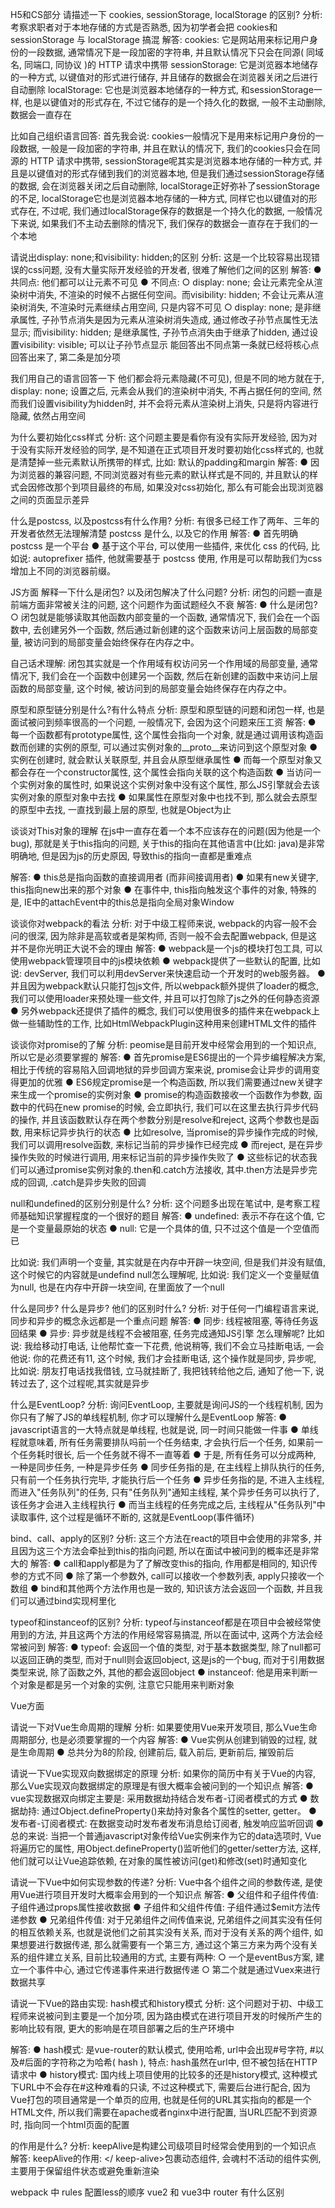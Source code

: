 H5和CS部分
请描述一下 cookies, sessionStorage, localStorage 的区别?
分析: 考察求职者对于本地存储的方式是否熟悉, 因为初学者会把 cookies和 sessionStorage 与 localStorage 搞混
解答: 
cookies: 它是网站用来标记用户身份的一段数据, 通常情况下是一段加密的字符串, 并且默认情况下只会在同源( 同域名, 同端口, 同协议 )的 HTTP 请求中携带
sessionStorage: 它是浏览器本地储存的一种方式, 以键值对的形式进行储存, 并且储存的数据会在浏览器关闭之后进行自动删除
localStorage: 它也是浏览器本地储存的一种方式, 和sessionStorage一样, 也是以键值对的形式存在, 不过它储存的是一个持久化的数据, 一般不主动删除, 数据会一直存在

比如自己组织语言回答: 
首先我会说: cookies一般情况下是用来标记用户身份的一段数据, 一般是一段加密的字符串, 并且在默认的情况下, 我们的cookies只会在同源的 HTTP 请求中携带, sessionStorage呢其实是浏览器本地存储的一种方式, 并且是以键值对的形式存储到我们的浏览器本地, 但是我们通过sessionStorage存储的数据, 会在浏览器关闭之后自动删除, localStorage正好弥补了sessionStorage的不足, localStorage它也是浏览器本地存储的一种方式, 同样它也以键值对的形式存在, 不过呢, 我们通过localStorage保存的数据是一个持久化的数据, 一般情况下来说, 如果我们不主动去删除的情况下, 我们保存的数据会一直存在于我们的一个本地

请说出display: none;和visibility: hidden;的区别
分析: 这是一个比较容易出现错误的css问题, 没有大量实际开发经验的开发者, 很难了解他们之间的区别
解答: 
● 共同点: 他们都可以让元素不可见
● 不同点: 
  ○ display: none; 会让元素完全从渲染树中消失, 不渲染的时候不占据任何空间。而visibility: hidden; 不会让元素从渲染树消失, 不渲染时元素继续占用空间, 只是内容不可见
  ○ display: none; 是非继承属性, 子孙节点消失是因为元素从渲染树消失造成, 通过修改子孙节点属性无法显示; 而visibility: hidden; 是继承属性, 子孙节点消失由于继承了hidden, 通过设置visibility: visible; 可以让子孙节点显示
能回答出不同点第一条就已经将核心点回答出来了, 第二条是加分项

我们用自己的语言回答一下
他们都会将元素隐藏(不可见), 但是不同的地方就在于, display: none; 设置之后, 元素会从我们的渲染树中消失, 不再占据任何的空间, 然而我们设置visibility为hidden时, 并不会将元素从渲染树上消失, 只是将内容进行隐藏, 依然占用空间


为什么要初始化css样式
分析:  这个问题主要是看你有没有实际开发经验, 因为对于没有实际开发经验的同学, 是不知道在正式项目开发时要初始化css样式的, 也就是清楚掉一些元素默认所携带的样式, 比如: 默认的padding和margin
解答: 
● 因为浏览器的兼容问题, 不同浏览器对有些元素的默认样式是不同的, 并且默认的样式会因修改那个到项目最终的布局, 如果没对css初始化, 那么有可能会出现浏览器之间的页面显示差异


什么是postcss, 以及postcss有什么作用?
分析: 有很多已经工作了两年、三年的开发者依然无法理解清楚 postcss 是什么, 以及它的作用
解答: 
● 首先明确 postcss 是一个平台
● 基于这个平台, 可以使用一些插件, 来优化 css 的代码, 比如说: autoprefixer 插件, 他就需要基于 postcss 使用, 作用是可以帮助我们为css增加上不同的浏览器前缀。

JS方面
解释一下什么是闭包? 以及闭包解决了什么问题?
分析: 闭包的问题一直是前端方面非常被关注的问题, 这个问题作为面试题经久不衰
解答: 
● 什么是闭包?
  ○ 闭包就是能够读取其他函数内部变量的一个函数, 通常情况下, 我们会在一个函数中, 去创建另外一个函数, 然后通过新创建的这个函数来访问上层函数的局部变量, 被访问到的局部变量会始终保存在内存之中。

自己话术理解: 闭包其实就是一个作用域有权访问另一个作用域的局部变量, 通常情况下, 我们会在一个函数中创建另一个函数, 然后在新创建的函数中来访问上层函数的局部变量, 这个时候, 被访问到的局部变量会始终保存在内存之中。

原型和原型链分别是什么?有什么特点
分析: 原型和原型链的问题和闭包一样, 也是面试被问到频率很高的一个问题, 一般情况下, 会因为这个问题来压工资
解答: 
● 每一个函数都有prototype属性, 这个属性会指向一个对象, 就是通过调用该构造函数而创建的实例的原型, 可以通过实例对象的__proto__来访问到这个原型对象
● 实例在创建时, 就会默认关联原型, 并且会从原型继承属性
● 而每一个原型对象又都会存在一个constructor属性, 这个属性会指向关联的这个构造函数
● 当访问一个实例对象的属性时, 如果说这个实例对象中没有这个属性, 那么JS引擎就会去该实例对象的原型对象中去找
● 如果属性在原型对象中也找不到, 那么就会去原型的原型中去找, 一直找到最上层的原型, 也就是Object为止


谈谈对This对象的理解
在js中一直存在着一个本不应该存在的问题(因为他是一个bug), 那就是关于this指向的问题, 关于this的指向在其他语言中(比如: java)是非常明确地, 但是因为js的历史原因, 导致this的指向一直都是重难点

解答: 
● this总是指向函数的直接调用者 (而非间接调用者)
● 如果有new关键字, this指向new出来的那个对象
● 在事件中, this指向触发这个事件的对象, 特殊的是, IE中的attachEvent中的this总是指向全局对象Window

谈谈你对webpack的看法
分析: 对于中级工程师来说, webpack的内容一般不会问的很深, 因为除非是高软或者是架构师, 否则一般不会去配置webpack, 但是这并不是你光明正大说不会的理由
解答: 
● webpack是一个js的模块打包工具, 可以使用webpack管理项目中的js模块依赖
● webpack提供了一些默认的配置, 比如说: devServer, 我们可以利用devServer来快速启动一个开发时的web服务器。
● 并且因为webpack默认只能打包js文件, 所以webpack额外提供了loader的概念, 我们可以使用loader来预处理一些文件, 并且可以打包除了js之外的任何静态资源
● 另外webpack还提供了插件的概念, 我们可以使用很多的插件来在webpack上做一些辅助性的工作, 比如HtmlWebpackPlugin这种用来创建HTML文件的插件


谈谈你对promise的了解
分析: peomise是目前开发中经常会用到的一个知识点, 所以它是必须要掌握的
解答: 
● 首先promise是ES6提出的一个异步编程解决方案, 相比于传统的容易陷入回调地狱的异步回调方案来说, promise会让异步的调用变得更加的优雅
● ES6规定promise是一个构造函数, 所以我们需要通过new关键字来生成一个promise的实例对象
● promise的构造函数接收一个函数作为参数, 函数中的代码在new promise的时候, 会立即执行, 我们可以在这里去执行异步代码的操作, 并且该函数默认存在两个参数分别是resolve和reject, 这两个参数也是函数, 用来标记异步执行的状态
● 比如resolve, 当promise的异步操作完成的时候, 我们可以调用resolve函数, 来标记当前的异步操作已经完成
● 而reject, 是在异步操作失败的时候进行调用, 用来标记当前的异步操作失败了
● 这些标记的状态我们可以通过promise实例对象的.then和.catch方法接收, 其中.then方法是异步完成的回调, .catch是异步失败的回调



null和undefined的区别分别是什么?
分析: 这个问题多出现在笔试中, 是考察工程师基础知识掌握程度的一个很好的题目
解答: 
● undefined: 表示不存在这个值, 它是一个变量最原始的状态
● null: 它是一个具体的值, 只不过这个值是一个空值而已

比如说: 我们声明一个变量, 其实就是在内存中开辟一块空间, 但是我们并没有赋值, 这个时候它的内容就是undefind
null怎么理解呢, 比如说: 我们定义一个变量赋值为null, 也是在内存中开辟一块空间, 在里面放了一个null

什么是同步? 什么是异步? 他们的区别时什么?
分析: 对于任何一门编程语言来说, 同步和异步的概念永远都是一个重点问题
解答:
● 同步: 线程被阻塞, 等待任务返回结果
● 异步: 异步就是线程不会被阻塞, 任务完成通知JS引擎
怎么理解呢? 比如说: 我给移动打电话, 让他帮忙查一下花费, 他说稍等, 我们不会立马挂断电话, 一会他说: 你的花费还有11, 这个时候, 我们才会挂断电话, 这个操作就是同步, 异步呢, 比如说: 朋友打电话找我借钱, 立马就挂断了, 我把钱转给他之后, 通知了他一下, 说转过去了, 这个过程呢,其实就是异步


什么是EventLoop?
分析: 询问EventLoop, 主要就是询问JS的一个线程机制, 因为你只有了解了JS的单线程机制, 你才可以理解什么是EventLoop
解答: 
● javascript语言的一大特点就是单线程, 也就是说, 同一时间只能做一件事
● 单线程就意味着, 所有任务需要排队吗前一个任务结束, 才会执行后一个任务, 如果前一个任务耗时很长, 后一个任务就不得不一直等着
● 于是, 所有任务可以分成两种, 一种是同步任务, 一种是异步任务
● 同步任务指的是, 在主线程上排队执行的任务, 只有前一个任务执行完毕, 才能执行后一个任务
● 异步任务指的是, 不进入主线程, 而进入"任务队列"的任务, 只有"任务队列"通知主线程, 某个异步任务可以执行了, 该任务才会进入主线程执行
● 而当主线程的任务完成之后, 主线程从"任务队列"中读取事件, 这个过程是循环不断的, 这就是EventLoop(事件循环)


bind、call、apply的区别?
分析: 这三个方法在react的项目中会使用的非常多, 并且因为这三个方法会牵扯到this的指向问题, 所以在面试中被问到的概率还是非常大的
解答: 
● call和apply都是为了了解改变this的指向, 作用都是相同的, 知识传参的方式不同
● 除了第一个参数外, call可以接收一个参数列表, apply只接收一个数组
● bind和其他两个方法作用也是一致的, 知识该方法会返回一个函数, 并且我们可以通过bind实现柯里化


typeof和instanceof的区别?
分析: typeof与instanceof都是在项目中会被经常使用到的方法, 并且这两个方法的作用经常容易搞混, 所以在面试中, 这两个方法会经常被问到
解答: 
● typeof: 会返回一个值的类型, 对于基本数据类型, 除了null都可以返回正确的类型, 而对于null则会返回object, 这是js的一个bug, 而对于引用数据类型来说, 除了函数之外, 其他的都会返回object
● instanceof: 他是用来判断一个对象是都是另一个对象的实例, 注意它只能用来判断对象


Vue方面

请说一下对Vue生命周期的理解
分析: 如果要使用Vue来开发项目, 那么Vue生命周期部分, 也是必须要掌握的一个内容
解答: 
● Vue实例从创建到销毁的过程, 就是生命周期
● 总共分为8的阶段, 创建前后, 载入前后, 更新前后, 摧毁前后


请说一下Vue实现双向数据绑定的原理
分析: 如果你的简历中有关于Vue的内容, 那么Vue实现双向数据绑定的原理是有很大概率会被问到的一个知识点
解答: 
● vue实现数据双向绑定主要是: 采用数据劫持结合发布者-订阅者模式的方式
● 数据劫持: 通过Object.defineProperty()来劫持对象各个属性的setter, getter。
● 发布者-订阅者模式: 在数据变动时发布者发布消息给订阅者, 触发响应监听回调
● 总的来说: 当把一个普通javascript对象传给Vue实例来作为它的data选项时, Vue将遍历它的属性, 用Object.defineProperty()监听他们的getter/setter方法, 这样, 他们就可以让Vue追踪依赖, 在对象的属性被访问(get)和修改(set)时通知变化


请说一下Vue中如何实现参数的传递?
分析: Vue中各个组件之间的参数传递, 是使用Vue进行项目开发时大概率会用到的一个知识点
解答: 
● 父组件和子组件传值: 子组件通过props属性接收数据
● 子组件和父组件传值: 子组件通过$emit方法传递参数
● 兄弟组件传值: 对于兄弟组件之间传值来说, 兄弟组件之间其实没有任何的相互依赖关系, 也就是说他们之前其实没有关系, 而对于没有关系的两个组件, 如果想要进行数据传递, 那么就需要有一个第三方, 通过这个第三方来为两个没有关系的组件建立关系, 目前比较通用的方式, 主要有两种: 
  ○ 一个是eventBus方案, 建立一个事件中心, 通过它传递事件来进行数据传递
  ○ 第二个就是通过Vuex来进行数据共享



请说一下Vue的路由实现: hash模式和history模式
分析: 这个问题对于初、中级工程师来说被问到主要是一个加分项, 因为路由模式在进行项目开发的时候所产生的影响比较有限, 更大的影响是在项目部署之后的生产环境中

解答: 
● hash模式: 是vue-router的默认模式, 使用哈希, url中会出现#号字符, #以及#后面的字符称之为哈希( hash ), 特点: hash虽然在url中, 但不被包括在HTTP请求中
● history模式: 国内线上项目使用的比较多的还是history模式, 这种模式下URL中不会存在#这种难看的只读, 不过这种模式下, 需要后台进行配合, 因为Vue打包的项目通常是一个单页的应用, 也就是任何的URL其实指向的都是一个HTML文件, 所以我们需要在apache或者nginx中进行配置, 当URL匹配不到资源时, 指向同一个html页面的配置


<keep-alive></keep-alive>的作用是什么?
分析: keepAlive是构建公司级项目时经常会使用到的一个知识点
解答: keepAlive的作用: <keep-alive></ keep-alive>包裹动态组件, 会魂村不活动的组件实例, 主要用于保留组件状态或避免重新渲染


webpack 中 rules 配置less的顺序
vue2 和 vue3中 router 有什么区别
